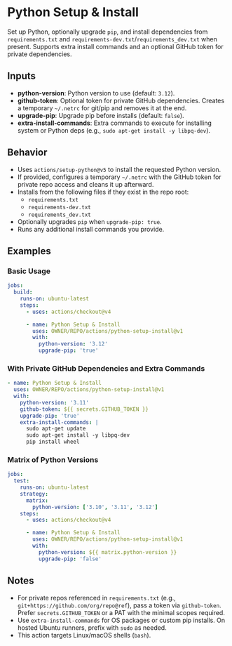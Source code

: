 # Python Setup & Install

Set up Python, optionally upgrade `pip`, and install dependencies from `requirements.txt` and `requirements-dev.txt`/`requirements_dev.txt` when present. Supports extra install commands and an optional GitHub token for private dependencies.

## Inputs

- **python-version**: Python version to use (default: `3.12`).
- **github-token**: Optional token for private GitHub dependencies. Creates a temporary `~/.netrc` for git/pip and removes it at the end.
- **upgrade-pip**: Upgrade pip before installs (default: `false`).
- **extra-install-commands**: Extra commands to execute for installing system or Python deps (e.g., `sudo apt-get install -y libpq-dev`).

## Behavior

- Uses `actions/setup-python@v5` to install the requested Python version.
- If provided, configures a temporary `~/.netrc` with the GitHub token for private repo access and cleans it up afterward.
- Installs from the following files if they exist in the repo root:
  - `requirements.txt`
  - `requirements-dev.txt`
  - `requirements_dev.txt`
- Optionally upgrades `pip` when `upgrade-pip: true`.
- Runs any additional install commands you provide.

## Examples

### Basic Usage

```yaml
jobs:
  build:
    runs-on: ubuntu-latest
    steps:
      - uses: actions/checkout@v4

      - name: Python Setup & Install
        uses: OWNER/REPO/actions/python-setup-install@v1
        with:
          python-version: '3.12'
          upgrade-pip: 'true'
```

### With Private GitHub Dependencies and Extra Commands

```yaml
- name: Python Setup & Install
  uses: OWNER/REPO/actions/python-setup-install@v1
  with:
    python-version: '3.11'
    github-token: ${{ secrets.GITHUB_TOKEN }}
    upgrade-pip: 'true'
    extra-install-commands: |
      sudo apt-get update
      sudo apt-get install -y libpq-dev
      pip install wheel
```

### Matrix of Python Versions

```yaml
jobs:
  test:
    runs-on: ubuntu-latest
    strategy:
      matrix:
        python-version: ['3.10', '3.11', '3.12']
    steps:
      - uses: actions/checkout@v4

      - name: Python Setup & Install
        uses: OWNER/REPO/actions/python-setup-install@v1
        with:
          python-version: ${{ matrix.python-version }}
          upgrade-pip: 'false'
```

## Notes

- For private repos referenced in `requirements.txt` (e.g., `git+https://github.com/org/repo@ref`), pass a token via `github-token`. Prefer `secrets.GITHUB_TOKEN` or a PAT with the minimal scopes required.
- Use `extra-install-commands` for OS packages or custom pip installs. On hosted Ubuntu runners, prefix with `sudo` as needed.
- This action targets Linux/macOS shells (`bash`).
